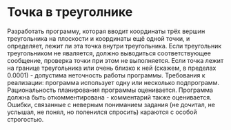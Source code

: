 # Точка в треуголнике
Разработать программу, которая вводит координаты трёх вершин треугольника на плоскости и координаты ещё одной точки, и определяет, лежит ли эта точка внутри треугольника. Если треугольник треугольником не яваляется, должно выводиться соответствующее сообщение, проверка точки при этом не выполняется. Если точка лежит на границе треугольника или очень близко к ней (скажем, в пределах 0.0001) - допустима неточность работы программы.  Требования к реализации: программа использует одну или несколько подпрограмм. Рациональность планирования программы оценивается. Программа должна быть откомментирована - комментарий также оценивается.  Ошибки, связанные с неверным пониманием задания (не дочитал, не услышал, не понял, но поленился спросить) караются с особой строгостью.
